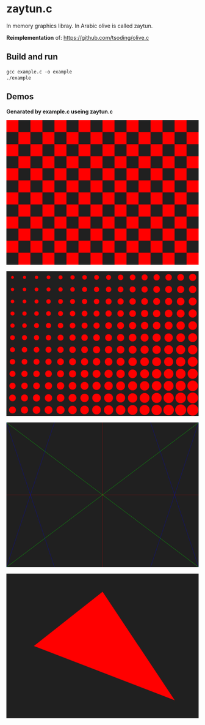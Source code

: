 # zaytun.c

In memory graphics libray. In Arabic olive is called zaytun.

**Reimplementation** of: https://github.com/tsoding/olive.c

## Build and run

```console
gcc example.c -o example
./example
```

## Demos

**Genarated by example.c useing zaytun.c**

![checker board](./demos/chekerboard_rec.png)

![checker board](./demos/chekerboard_cir.png)

![lines](./demos/lines.png)

![triangle](./demos/trianlge.png)

